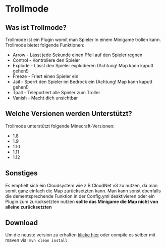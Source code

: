 # Trollmode

## Was ist Trollmode?

Trollmode ist ein Plugin womit man Spieler in einem Minigame trollen kann. Trollmode bietet folgende Funktionen:
* Arrow - Lässt jede Sekunde einen Pfeil auf den Spieler regnen
* Control - Kontroliere den Spieler
* Explode - Lässt den Spieler explodieren (Achtung! Map kann kaputt gehen!)
* Freeze - Friert einen Spieler ein
* Jail - Sperrt den Spieler im Bedrock ein (Achtung! Map kann kaputt gehen!)
* Tpall - Teleportiert alle Spieler zum Troller
* Vanish - Macht dich unsichtbar

## Welche Versionen werden Unterstützt?

Trollmode unterstützt folgende Minecraft-Versionen:
* 1.8
* 1.9
* 1.10
* 1.11
* 1.12

## Sonstiges

Es empfielt sich ein Cloudsystem wie z.B CloudNet v3 zu nutzen, da man somit ganz einfach die Map zurücksetzten kann. Man kann sonst ebenfalls die dementsprechende Funktion in der Config.yml deaktivieren oder ein Plugin zum zurücksetzten nutzen  __sollte das Minigame die Map nicht von alleine zurücksetzten__

## Download
Um die neuste version zu erhalten [klicke hier](https://github.com/ProfessorSam/trollmode/releases) oder compile es selber mit maven via: ``mvn clean install``
